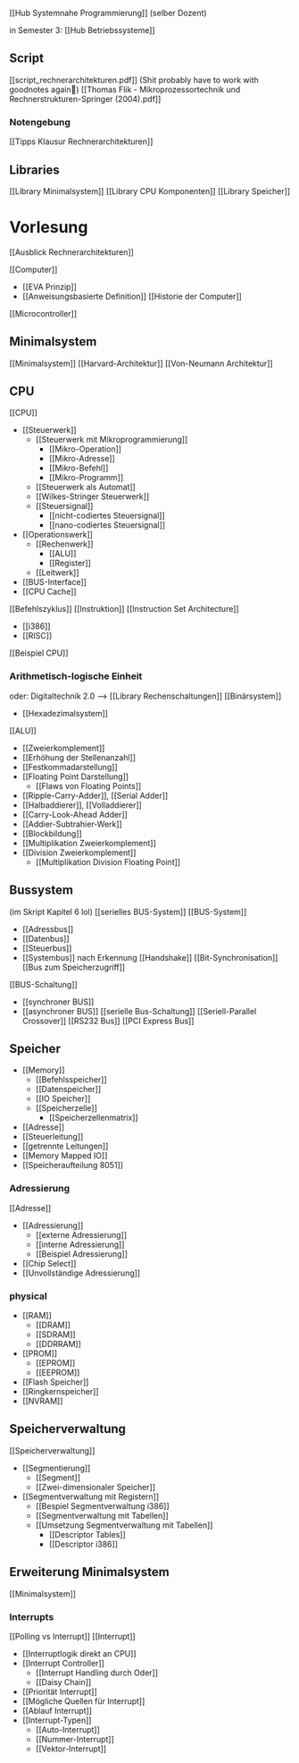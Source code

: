 [[Hub Systemnahe Programmierung]] (selber Dozent)

in Semester 3: [[Hub Betriebssysteme]]

## Script
[[script_rechnerarchitekturen.pdf]]
(Shit probably have to work with goodnotes again🥲)
[[Thomas Flik - Mikroprozessortechnik und Rechnerstrukturen-Springer (2004).pdf]]

### Notengebung
[[Tipps Klausur Rechnerarchitekturen]]
## Libraries
[[Library Minimalsystem]]
[[Library CPU Komponenten]]
[[Library Speicher]]


# Vorlesung
[[Ausblick Rechnerarchitekturen]]


[[Computer]]
- [[EVA Prinzip]]
- [[Anweisungsbasierte Definition]]
[[Historie der Computer]]

[[Microcontroller]]

## Minimalsystem
[[Minimalsystem]]
[[Harvard-Architektur]]
[[Von-Neumann Architektur]]

## CPU
[[CPU]]
- [[Steuerwerk]]
	- [[Steuerwerk mit Mikroprogrammierung]]
		- [[Mikro-Operation]]
		- [[Mikro-Adresse]]
		- [[Mikro-Befehl]]
		- [[Mikro-Programm]]
	- [[Steuerwerk als Automat]]
	- [[Wilkes-Stringer Steuerwerk]]
	- [[Steuersignal]]
		- [[nicht-codiertes Steuersignal]]
		- [[nano-codiertes Steuersignal]]
- [[Operationswerk]]
	- [[Rechenwerk]]
		- [[ALU]]
		- [[Register]]
	- [[Leitwerk]]
- [[BUS-Interface]]
- [[CPU Cache]]

[[Befehlszyklus]]
[[Instruktion]]
[[Instruction Set Architecture]]
- [[i386]]
- [[RISC]]

[[Beispiel CPU]]
### Arithmetisch-logische Einheit
oder: Digitaltechnik 2.0 --> [[Library Rechenschaltungen]]
[[Binärsystem]]
- [[Hexadezimalsystem]]

[[ALU]]
- [[Zweierkomplement]]
- [[Erhöhung der Stellenanzahl]]
- [[Festkommadarstellung]]
- [[Floating Point Darstellung]]
	- [[Flaws von Floating Points]]
- [[Ripple-Carry-Adder]], [[Serial Adder]]
- [[Halbaddierer]], [[Volladdierer]]
- [[Carry-Look-Ahead Adder]]
- [[Addier-Subtrahier-Werk]]
- [[Blockbildung]]
- [[Multiplikation Zweierkomplement]]
- [[Division Zweierkomplement]]
	- [[Multiplikation Division Floating Point]]

## Bussystem
(im Skript Kapitel 6 lol)
[[serielles BUS-System]]
[[BUS-System]]
- [[Adressbus]]
- [[Datenbus]]
- [[Steuerbus]]
- [[Systembus]]
nach Erkennung
[[Handshake]]
[[Bit-Synchronisation]]
[[Bus zum Speicherzugriff]]

[[BUS-Schaltung]]
- [[synchroner BUS]]
- [[asynchroner BUS]]
[[serielle Bus-Schaltung]]
[[Seriell-Parallel Crossover]]
[[RS232 Bus]]
[[PCI Express Bus]]


## Speicher
- [[Memory]]
	- [[Befehlsspeicher]]
	- [[Datenspeicher]]
	- [[IO Speicher]]
	- [[Speicherzelle]]
		- [[Speicherzellenmatrix]]
- [[Adresse]]
- [[Steuerleitung]]
- [[getrennte Leitungen]]
- [[Memory Mapped IO]]
- [[Speicheraufteilung 8051]]
### Adressierung
[[Adresse]]
- [[Adressierung]]
	- [[externe Adressierung]]
	- [[interne Adressierung]]
	- [[Beispiel Adressierung]]
- [[Chip Select]]
- [[Unvollständige Adressierung]]
### physical
- [[RAM]]
	- [[DRAM]]
	- [[SDRAM]]
	- [[DDRRAM]]
- [[PROM]]
	- [[EPROM]]
	- [[EEPROM]]
- [[Flash Speicher]]
- [[Ringkernspeicher]]
- [[NVRAM]]


## Speicherverwaltung
[[Speicherverwaltung]]
- [[Segmentierung]]
	- [[Segment]]
	- [[Zwei-dimensionaler Speicher]]
- [[Segmentverwaltung mit Registern]]
	- [[Bespiel Segmentverwaltung i386]]
	- [[Segmentverwaltung mit Tabellen]]
	- [[Umsetzung Segmentverwaltung mit Tabellen]]
		- [[Descriptor Tables]]
		- [[Descriptor i386]]

## Erweiterung Minimalsystem
[[Minimalsystem]]
### Interrupts
[[Polling vs Interrupt]]
[[Interrupt]]
- [[Interruptlogik direkt an CPU]]
- [[Interrupt Controller]]
	- [[Interrupt Handling durch Oder]]
	- [[Daisy Chain]]
- [[Priorität Interrupt]]
- [[Mögliche Quellen für Interrupt]]
- [[Ablauf Interrupt]]
- [[Interrupt-Typen]]
	- [[Auto-Interrupt]]
	- [[Nummer-Interrupt]]
	- [[Vektor-Interrupt]]


